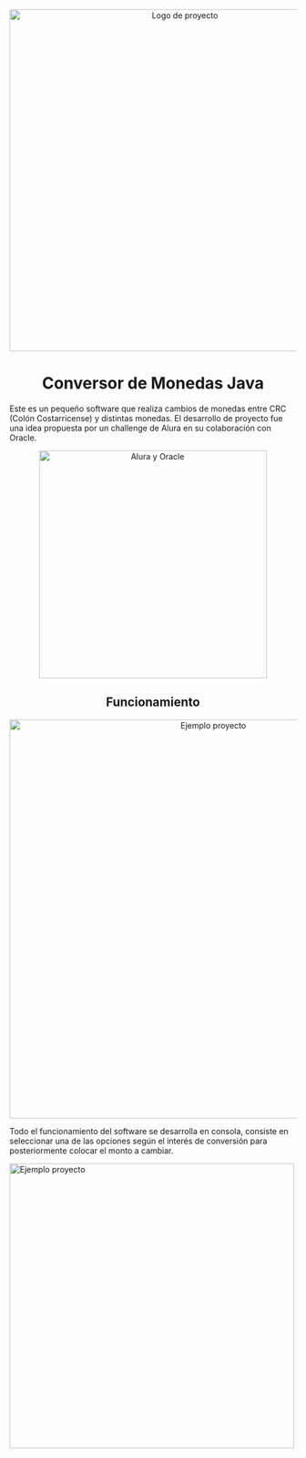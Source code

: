 <div align="center">
    <img src="https://github.com/user-attachments/assets/7f670151-339f-4aeb-a940-02e305391f5b" alt="Logo de proyecto" width="600">
</div>
<h1 align="center"> Conversor de Monedas Java </h1>

<p>Este es un pequeño software que realiza cambios de monedas entre CRC (Colón Costarricense) y distintas monedas. El desarrollo de proyecto fue una idea propuesta por un challenge de Alura en su colaboración con Oracle.</p>

<div align="center">
    <img src="https://github.com/user-attachments/assets/b702a903-e20d-4d74-9bb9-e1f1dac34870" alt="Alura y Oracle" width="400">
</div>

<h2 align="center"> Funcionamiento </h2>

<div align="center">
    <img src="https://github.com/user-attachments/assets/7aa9478f-7696-43f3-a3e8-e1a5fd64c4a3" alt="Ejemplo proyecto" width="700">
</div>

<p>Todo el funcionamiento del software se desarrolla en consola, consiste en seleccionar una de las opciones según el interés de conversión para posteriormente colocar el monto a cambiar.</p

<div align="center">
    <img src="https://github.com/user-attachments/assets/276c405c-0fdc-49e6-a23d-5ff06c5f5eee" alt="Ejemplo proyecto" width="500">
</div>

